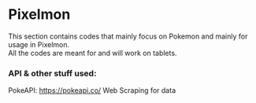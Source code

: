 # Pixelmon
This section contains codes that mainly focus on Pokemon and mainly for usage in Pixelmon.
<br>
All the codes are meant for and will work on tablets.

### API & other stuff used:
PokeAPI: https://pokeapi.co/
Web Scraping for data